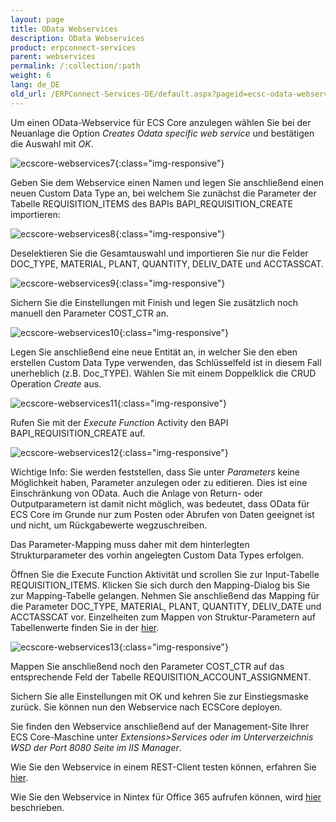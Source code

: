 ```yaml
---
layout: page
title: OData Webservices         
description: OData Webservices         
product: erpconnect-services
parent: webservices
permalink: /:collection/:path
weight: 6
lang: de_DE
old_url: /ERPConnect-Services-DE/default.aspx?pageid=ecsc-odata-webservices
---
```


Um einen OData-Webservice für ECS Core anzulegen wählen Sie bei der Neuanlage die Option *Creates Odata specific web service* und bestätigen die Auswahl mit *OK*.

![ecscore-webservices7](/img/content/ecscore-webservices7.png){:class="img-responsive"}

Geben Sie dem Webservice einen Namen und legen Sie anschließend einen neuen Custom Data Type an, bei welchem Sie zunächst die Parameter der Tabelle REQUISITION_ITEMS des BAPIs BAPI_REQUISITION_CREATE importieren:

![ecscore-webservices8](/img/content/ecscore-webservices8.png){:class="img-responsive"}

Deselektieren Sie die Gesamtauswahl und importieren Sie nur die Felder DOC_TYPE, MATERIAL, PLANT, QUANTITY, 
DELIV_DATE und ACCTASSCAT.

![ecscore-webservices9](/img/content/ecscore-webservices9.png){:class="img-responsive"}

Sichern Sie die Einstellungen mit Finish und legen Sie zusätzlich noch manuell den Parameter COST_CTR an.  

![ecscore-webservices10](/img/content/ecscore-webservices10.png){:class="img-responsive"}

Legen Sie anschließend eine neue Entität an, in welcher Sie den eben erstellen Custom Data Type verwenden, das Schlüsselfeld ist in diesem Fall unerheblich (z.B. Doc_TYPE). Wählen Sie mit einem Doppelklick die CRUD Operation *Create* aus. 


![ecscore-webservices11](/img/content/ecscore-webservices11.png){:class="img-responsive"}

Rufen Sie mit der *Execute Function* Activity den BAPI BAPI_REQUISITION_CREATE auf. 

![ecscore-webservices12](/img/content/ecscore-webservices12.png){:class="img-responsive"}

Wichtige Info: Sie werden feststellen, dass Sie unter *Parameters* keine Möglichkeit haben, Parameter anzulegen oder zu editieren. Dies ist eine Einschränkung von OData. Auch die Anlage von Return- oder Outputparametern ist damit nicht möglich, was bedeutet, dass OData für ECS Core im Grunde nur zum Posten oder Abrufen von Daten geeignet ist und nicht, um Rückgabewerte wegzuschreiben.  
 
Das Parameter-Mapping muss daher mit dem hinterlegten Strukturparameter des vorhin angelegten Custom Data Types erfolgen.  

Öffnen Sie die Execute Function Aktivität und scrollen Sie zur Input-Tabelle REQUISITION_ITEMS. Klicken Sie sich durch den Mapping-Dialog bis Sie zur Mapping-Tabelle gelangen. Nehmen Sie anschließend das Mapping für die Parameter DOC_TYPE, MATERIAL, PLANT, QUANTITY, DELIV_DATE und ACCTASSCAT vor. Einzelheiten zum Mappen von Struktur-Parametern auf Tabellenwerte finden Sie in der [hier](../../ecs-de/webservice-designer/mapping_von_eingabe_parametern/mapping_struktureller_parameter).

![ecscore-webservices13](/img/content/ecscore-webservices13.png){:class="img-responsive"}

Mappen Sie anschließend noch den Parameter COST_CTR auf das entsprechende Feld der Tabelle REQUISITION_ACCOUNT_ASSIGNMENT.

Sichern Sie alle Einstellungen mit OK und kehren Sie zur Einstiegsmaske zurück. Sie können nun den Webservice nach ECSCore deployen. 

Sie finden den Webservice anschließend auf der Management-Site Ihrer ECS Core-Maschine unter *Extensions>Services oder im Unterverzeichnis WSD der Port 8080 Seite im IIS Manager*. 

Wie Sie den Webservice in einem REST-Client testen können, erfahren Sie [hier](./testen-des-webservice-in-einem-rest-client).

Wie Sie den Webservice in Nintex für Office 365 aufrufen können, wird [hier](../../sap-integration-mit-nintex/nintex-workflow-fuer-office-365/) beschrieben.  